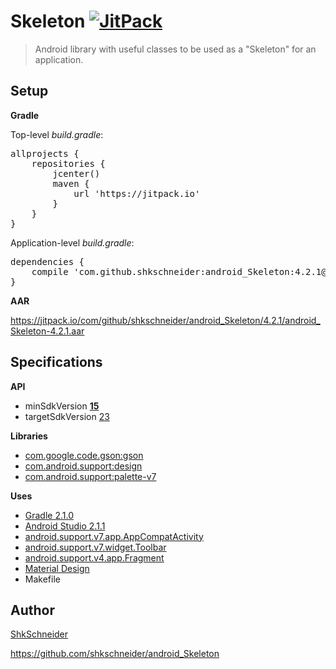 Skeleton [![JitPack](https://jitpack.io/v/com.github.shkschneider/android_Skeleton.svg)](https://jitpack.io/#shkschneider/android_Skeleton/4.2.1)
========

> Android library with useful classes to be used as a "Skeleton" for an application.

Setup
-----

**Gradle**

Top-level *build.gradle*:

<pre>allprojects {
    repositories {
        jcenter()
        maven {
            url 'https://jitpack.io'
        }
    }
}</pre>

Application-level *build.gradle*:

<pre>dependencies {
    compile 'com.github.shkschneider:android_Skeleton:4.2.1@aar'
}</pre>

**AAR**

https://jitpack.io/com/github/shkschneider/android_Skeleton/4.2.1/android_Skeleton-4.2.1.aar

Specifications
--------------

**API**

- minSdkVersion [**15**](https://developer.android.com/reference/android/os/Build.VERSION_CODES.html#ICE_CREAM_SANDWICH_MR1)
- targetSdkVersion [23](https://developer.android.com/reference/android/os/Build.VERSION_CODES.html#M)

**Libraries**


- [com.google.code.gson:gson](https://github.com/google/gson)
- [com.android.support:design](https://developer.android.com/topic/libraries/support-library/features.html#design)
- [com.android.support:palette-v7](https://developer.android.com/tools/support-library/features.html#v7-palette)

**Uses**

- [Gradle 2.1.0](http://tools.android.com/tech-docs/new-build-system)
- [Android Studio 2.1.1](https://developer.android.com/sdk/index.html)
- [android.support.v7.app.AppCompatActivity](https://developer.android.com/reference/android/support/v7/app/AppCompatActivity.html)
- [android.support.v7.widget.Toolbar](https://developer.android.com/reference/android/support/v7/widget/Toolbar.html)
- [android.support.v4.app.Fragment](https://developer.android.com/reference/android/support/v4/app/Fragment.html)
- [Material Design](http://www.google.com/design/spec/material-design/introduction.html)
- Makefile

Author
------

[ShkSchneider](https://shkschneider.me)

https://github.com/shkschneider/android_Skeleton
